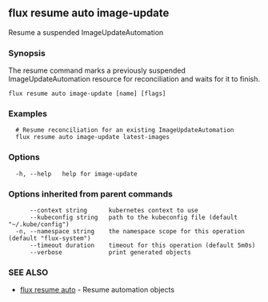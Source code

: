 ## flux resume auto image-update

Resume a suspended ImageUpdateAutomation

### Synopsis

The resume command marks a previously suspended ImageUpdateAutomation resource for reconciliation and waits for it to finish.

```
flux resume auto image-update [name] [flags]
```

### Examples

```
  # Resume reconciliation for an existing ImageUpdateAutomation
  flux resume auto image-update latest-images

```

### Options

```
  -h, --help   help for image-update
```

### Options inherited from parent commands

```
      --context string      kubernetes context to use
      --kubeconfig string   path to the kubeconfig file (default "~/.kube/config")
  -n, --namespace string    the namespace scope for this operation (default "flux-system")
      --timeout duration    timeout for this operation (default 5m0s)
      --verbose             print generated objects
```

### SEE ALSO

* [flux resume auto](flux_resume_auto.md)	 - Resume automation objects

